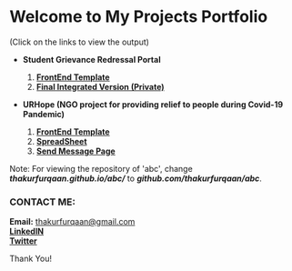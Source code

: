 # Welcome to My Projects Portfolio

(Click on the links to view the output)

- **Student Grievance Redressal Portal**
  1. **[FrontEnd Template](https://thakurfurqaan.github.io/SGRSFrontEnd/)** 
  2. **[Final Integrated Version (Private)](https://github.com/thakurfurqaan/SGRSFinal/)**  

- **URHope (NGO project for providing relief to people during Covid-19 Pandemic)**
  1. **[FrontEnd Template](https://thakurfurqaan.github.io/URHope/)**
  2. **[SpreadSheet](https://thakurfurqaan.github.io/URHopeSheet/)**
  3. **[Send Message Page](https://thakurfurqaan.github.io/URHopeSendMessage/)**
 

Note: For viewing the repository of 'abc', change **_thakurfurqaan.github.io/abc/_** to **_github.com/thakurfurqaan/abc_**.

### CONTACT ME:
**Email:** thakurfurqaan@gmail.com \
**[LinkedIN](https://linkedin.com/in/furqaanthakur)** \
**[Twitter](https://twitter.com/furqaanthakur)** 

Thank You!
